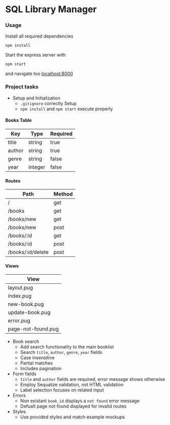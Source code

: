 # SQL Library Manager

### Usage
Install all required dependencies
```
npm install
```
Start the express server with
```
npm start
```
and navigate too [localhost:8000](localhost:8000)

### Project tasks
* Setup and Initialization
    - `.gitignore` correctly Setup
    - `npm install` and `npm start` execute properly
#### Books Table

| Key    | Type    | Required |
|--------|---------|----------|
| title  | string  | true     |
| author | string  | true     |
| genre  | string  | false    |
| year   | integer | false    |

#### Routes

| Path              | Method |
|-------------------|--------|
| /                 | get    |
| /books            | get    |
| /books/new        | get    |
| /books/new        | post   |
| /books/:id        | get    |
| /books/:id        | post   |
| /books/:id/delete | post   |

#### Views

| View               |
|--------------------|
| layout.pug         |
| index.pug          |
| new-book.pug       |
| update-book.pug    |
| error.pug          |
| page-not-found.pug |

* Book search
    - Add search functionality to the main booklist
    - Search `title`, `author`, `genre`, `year` fields
    - Case insensitive
    - Partial matches
    - Includes pagination
* Form fields
    - `title` and `author` fields are required, error message shows otherwise
    - Employ Sequalize validation, not HTML validation
    - Label selection focuses on related input
* Errors
    - Non existant `book_id` displays a `not found` error message
    - Defualt page not found displayed for invalid routes
* Styles
    - Use provided styles and match example mockups
